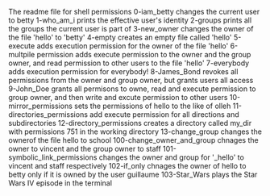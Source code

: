 The readme file for shell permissions
0-iam_betty changes the current user to betty
1-who_am_i prints the effective user's identity
2-groups prints all the groups the current user is part of
3-new_owner changes the owner of the file 'hello' to 'betty'
4-empty creates an empty file called 'hello'
5-execute adds execution permission for the owner of the file 'hello'
6-multpile permission adds execute permission to the owner and the group owner, and read permission to other users to the file 'hello'
7-everybody adds execution permission for everybody!
8-James_Bond revokes all permissions from the owner and group owner, but grants users all access
9-John_Doe grants all permisons to owne, read and execute permission to group owner, and then write and excute permission to other users
10-mirror_permissions sets the permissions of hello to the like of olleh
11-directories_permissions add execute permission for all directions and subdirectories
12-directory_permissions creates a directory called my_dir with permissions 751 in the working directory
13-change_group changes the ownerof the file hello to school
100-change_owner_and_group chnages the owner to vincent and the group owner to staff
101-symbolic_link_permissions changes the owner and group for '_hello' to vincent and staff respectively
102-if_only chnages the owner of hello to betty only if it is owned by the user guillaume
103-Star_Wars plays the Star Wars IV episode in the terminal
